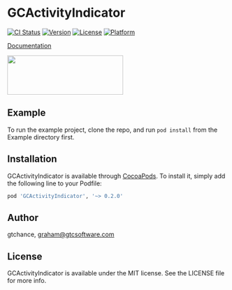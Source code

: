 # GCActivityIndicator

[![CI Status](https://img.shields.io/travis/gtchance/GCActivityIndicator.svg?style=flat)](https://travis-ci.org/gtchance/GCActivityIndicator)
[![Version](https://img.shields.io/cocoapods/v/GCActivityIndicator.svg?style=flat)](https://cocoapods.org/pods/GCActivityIndicator)
[![License](https://img.shields.io/cocoapods/l/GCActivityIndicator.svg?style=flat)](https://cocoapods.org/pods/GCActivityIndicator)
[![Platform](https://img.shields.io/cocoapods/p/GCActivityIndicator.svg?style=flat)](https://cocoapods.org/pods/GCActivityIndicator)

[Documentation](https://gtchance.github.io/GCActivityIndicator/)

<img src="https://github.com/gtchance/GCActivityIndicator/blob/development/example.gif" width="265" height="90" />

## Example

To run the example project, clone the repo, and run `pod install` from the Example directory first.

## Installation

GCActivityIndicator is available through [CocoaPods](https://cocoapods.org). To install
it, simply add the following line to your Podfile:

```ruby
pod 'GCActivityIndicator', '~> 0.2.0'
```

## Author

gtchance, graham@gtcsoftware.com

## License

GCActivityIndicator is available under the MIT license. See the LICENSE file for more info.
